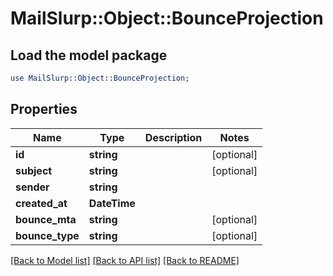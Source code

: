 # MailSlurp::Object::BounceProjection

## Load the model package
```perl
use MailSlurp::Object::BounceProjection;
```

## Properties
Name | Type | Description | Notes
------------ | ------------- | ------------- | -------------
**id** | **string** |  | [optional] 
**subject** | **string** |  | [optional] 
**sender** | **string** |  | 
**created_at** | **DateTime** |  | 
**bounce_mta** | **string** |  | [optional] 
**bounce_type** | **string** |  | [optional] 

[[Back to Model list]](../README#documentation-for-models) [[Back to API list]](../README#documentation-for-api-endpoints) [[Back to README]](../README)


